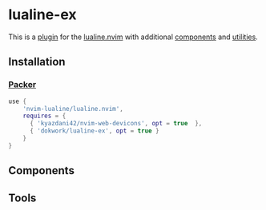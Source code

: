 # lualine-ex

This is a [plugin](https://github.com/nvim-lualine/lualine.nvim/wiki/Plugins) 
for the [lualine.nvim](https://github.com/nvim-lualine/lualine.nvim) 
with additional [components](#components) and [utilities](#tools).

## Installation

### [Packer](https://github.com/wbthomason/packer.nvim)

```lua
use {
    'nvim-lualine/lualine.nvim',
    requires = { 
      { 'kyazdani42/nvim-web-devicons', opt = true  },
      { 'dokwork/lualine-ex', opt = true }
    }
}
```

## Components

## Tools
